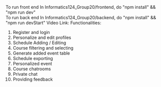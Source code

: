 To run front end In Informatics124_Group20/frontend, do "npm install" && "npm run dev" <br />
To run back end In Informatics124_Group20/backend, do "npm install" && "npm run devStart"
Video Link:
Functionalities:
  1. Register and login
  2. Personalize and edit profiles
  3. Schedule Adding / Editing
  4. Course filtering and selecting
  5. Generate added event table
  6. Schedule exporting
  7. Personalized event
  8. Course chatrooms
  9. Private chat
  10. Providing feedback
